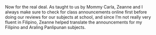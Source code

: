 Now for the real deal. As taught to us by Mommy Carla, Zeanne and I always make sure to check for class announcements online first before doing our reviews for our subjects at school, and since I’m not really very fluent in Filipino, Zeanne helped translate the announcements for my Filipino and Araling Panlipunan subjects.